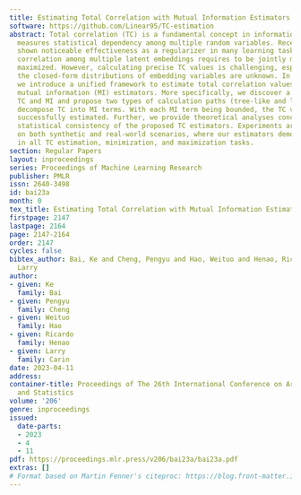 ```yaml
---
title: Estimating Total Correlation with Mutual Information Estimators
software: https://github.com/Linear95/TC-estimation
abstract: Total correlation (TC) is a fundamental concept in information theory that
  measures statistical dependency among multiple random variables. Recently, TC has
  shown noticeable effectiveness as a regularizer in many learning tasks, where the
  correlation among multiple latent embeddings requires to be jointly minimized or
  maximized. However, calculating precise TC values is challenging, especially when
  the closed-form distributions of embedding variables are unknown. In this paper,
  we introduce a unified framework to estimate total correlation values with sample-based
  mutual information (MI) estimators. More specifically, we discover a relation between
  TC and MI and propose two types of calculation paths (tree-like and line-like) to
  decompose TC into MI terms. With each MI term being bounded, the TC values can be
  successfully estimated. Further, we provide theoretical analyses concerning the
  statistical consistency of the proposed TC estimators. Experiments are presented
  on both synthetic and real-world scenarios, where our estimators demonstrate effectiveness
  in all TC estimation, minimization, and maximization tasks.
section: Regular Papers
layout: inproceedings
series: Proceedings of Machine Learning Research
publisher: PMLR
issn: 2640-3498
id: bai23a
month: 0
tex_title: Estimating Total Correlation with Mutual Information Estimators
firstpage: 2147
lastpage: 2164
page: 2147-2164
order: 2147
cycles: false
bibtex_author: Bai, Ke and Cheng, Pengyu and Hao, Weituo and Henao, Ricardo and Carin,
  Larry
author:
- given: Ke
  family: Bai
- given: Pengyu
  family: Cheng
- given: Weituo
  family: Hao
- given: Ricardo
  family: Henao
- given: Larry
  family: Carin
date: 2023-04-11
address:
container-title: Proceedings of The 26th International Conference on Artificial Intelligence
  and Statistics
volume: '206'
genre: inproceedings
issued:
  date-parts:
  - 2023
  - 4
  - 11
pdf: https://proceedings.mlr.press/v206/bai23a/bai23a.pdf
extras: []
# Format based on Martin Fenner's citeproc: https://blog.front-matter.io/posts/citeproc-yaml-for-bibliographies/
---
```

